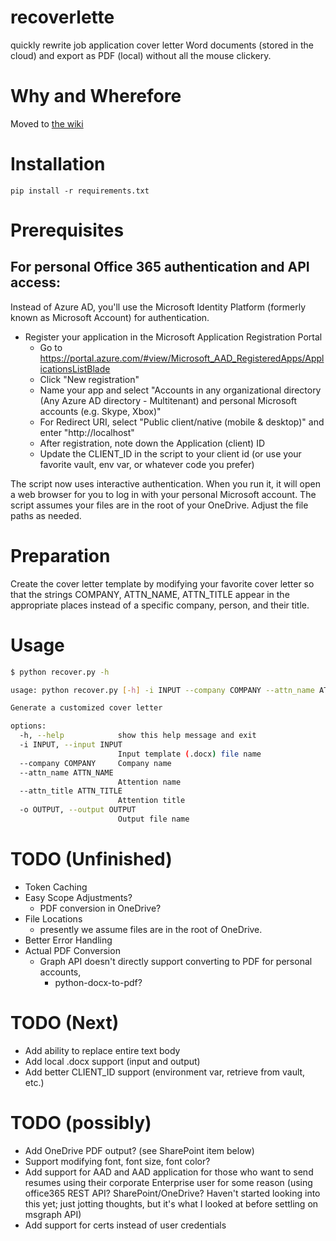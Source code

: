 # recoverlette
quickly rewrite job application cover letter Word documents (stored in the cloud) and export as PDF (local) without all the mouse clickery.

# Why and Wherefore
Moved to [the wiki](https://github.com/scottvr/recoverlette/wiki)
# Installation
```
pip install -r requirements.txt
```

# Prerequisites
## For personal Office 365 authentication and API access:

Instead of Azure AD, you'll use the Microsoft Identity Platform (formerly known as Microsoft Account) for authentication.

- Register your application in the Microsoft Application Registration Portal 
    - Go to https://portal.azure.com/#view/Microsoft_AAD_RegisteredApps/ApplicationsListBlade
    - Click "New registration"
    - Name your app and select "Accounts in any organizational directory (Any Azure AD directory - Multitenant) and personal Microsoft accounts (e.g. Skype, Xbox)"
    - For Redirect URI, select "Public client/native (mobile & desktop)" and enter "http://localhost"
    - After registration, note down the Application (client) ID
    - Update the CLIENT_ID in the script to your client id (or use your favorite vault, env var, or whatever code you prefer)

The script now uses interactive authentication. When you run it, it will open a web browser for you to log in with your personal Microsoft account.
The script assumes your files are in the root of your OneDrive. Adjust the file paths as needed.
# Preparation
Create the cover letter template by modifying your favorite cover letter so that the strings COMPANY, ATTN_NAME, ATTN_TITLE appear in the appropriate places instead of a specific company, person, and their title.

# Usage
```bash
$ python recover.py -h

usage: python recover.py [-h] -i INPUT --company COMPANY --attn_name ATTN_NAME --attn_title ATTN_TITLE -o OUTPUT

Generate a customized cover letter

options:
  -h, --help            show this help message and exit
  -i INPUT, --input INPUT
                        Input template (.docx) file name
  --company COMPANY     Company name
  --attn_name ATTN_NAME
                        Attention name
  --attn_title ATTN_TITLE
                        Attention title
  -o OUTPUT, --output OUTPUT
                        Output file name
```
# TODO (Unfinished)
- Token Caching
- Easy Scope Adjustments? 
    - PDF conversion in OneDrive?
- File Locations 
    - presently we assume files are in the root of OneDrive. 
- Better Error Handling 
- Actual PDF Conversion
    - Graph API doesn't directly support converting to PDF for personal accounts,
        - python-docx-to-pdf?

# TODO (Next)
- Add ability to replace entire text body
- Add local .docx support (input and output)
- Add better CLIENT_ID support (environment var, retrieve from vault, etc.)

# TODO (possibly)
- Add OneDrive PDF output? (see SharePoint item below)
- Support modifying font, font size, font color?
- Add support for AAD and AAD application for those who want to send resumes using their corporate Enterprise user for some reason
    (using office365 REST API? SharePoint/OneDrive? Haven't started looking into this yet; just jotting thoughts, but it's what I looked at before settling  on msgraph API)
- Add support for certs instead of user credentials

